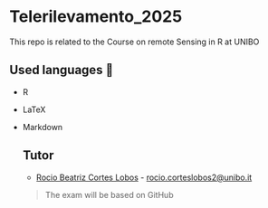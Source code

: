 # Telerilevamento_2025
This repo is related to the Course on remote Sensing in R at UNIBO

## Used languages 📖
+ R
+ LaTeX
+ Markdown

  ## Tutor
  + [Rocio Beatriz Cortes Lobos](https://www.unibo.it/sitoweb/rocio.corteslobos2) - rocio.corteslobos2@unibo.it
 
  > The exam will be based on GitHub
